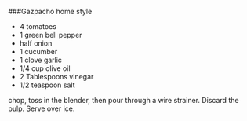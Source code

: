 ###Gazpacho home style

  * 4 tomatoes
  * 1 green bell pepper
  * half onion
  * 1 cucumber
  * 1 clove garlic
  * 1/4 cup olive oil
  * 2 Tablespoons vinegar
  * 1/2 teaspoon salt

chop, toss in the blender, then pour through a wire strainer. Discard the pulp. Serve over ice.
